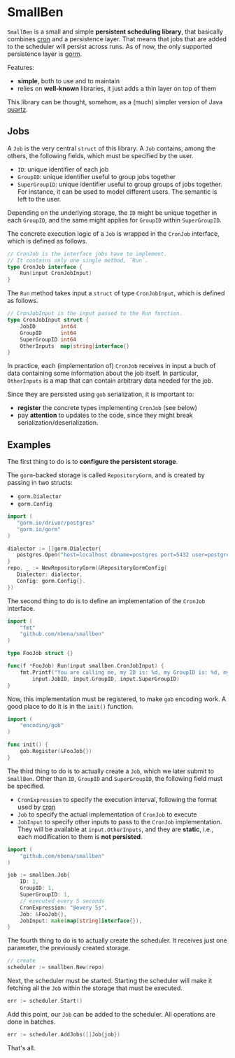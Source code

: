 # SmallBen

`SmallBen` is a small and simple **persistent scheduling library**, that basically combines [cron](https://github.com/robfig/cron) and a persistence layer. That means that jobs that are added to the scheduler will persist across runs. As of now, the only supported persistence layer is [gorm](https://gorm.io/).

Features:

- **simple**, both to use and to maintain
- relies on **well-known** libraries, it just adds a thin layer on top of them

This library can be thought, somehow, as a (much) simpler version of Java [quartz](http://www.quartz-scheduler.org/).

## Jobs

A `Job` is the very central `struct` of this library. A `Job` contains, among the others, the following fields, which must be specified by the user.

- `ID`: unique identifier of each job
- `GroupID`: unique identifier useful to group jobs together
- `SuperGroupID`: unique identifier useful to group groups of jobs together. For instance, it can be used to model different users. The semantic is left to the user.

Depending on the underlying storage, the `ID` might be unique together in each `GroupID`, and the same might applies for `GroupID` within `SuperGroupID`.

The concrete execution logic of a `Job` is wrapped in the `CronJob` interface, which is defined as follows.

```go
// CronJob is the interface jobs have to implement.
// It contains only one single method, `Run`.
type CronJob interface {
	Run(input CronJobInput)
}
```

The `Run` method takes input a `struct` of type `CronJobInput`, which is defined as follows.

```go
// CronJobInput is the input passed to the Run function.
type CronJobInput struct {
	JobID        int64
	GroupID      int64
	SuperGroupID int64
	OtherInputs  map[string]interface{}
}
```

In practice, each (implementation of) `CronJob` receives in input a buch of data containing some information about the job itself. In particular, `OtherInputs` is a map that can contain arbitrary data needed for the job.

Since they are persisted using `gob` serialization, it is important to:

- **register** the concrete types implementing `CronJob` (see below)
- pay **attention** to updates to the code, since they might break serialization/deserialization.

 ## Examples
 
 The first thing to do is to **configure the persistent storage**. 
 
 The `gorm`-backed storage is called `RepositoryGorm`, and is created by passing in two structs:
 
 - `gorm.Dialector`
 - `gorm.Config`
 
 ```go
import (
	"gorm.io/driver/postgres"
	"gorm.io/gorm"    
)

dialector := []gorm.Dialector{
    postgres.Open("host=localhost dbname=postgres port=5432 user=postgres password=postgres")
}
repo, _ := NewRepositoryGorm(&RepositoryGormConfig{
    Dialector: dialector,
    Config: gorm.Config{}.
})
```

The second thing to do is to define an implementation of the `CronJob` interface.

```go
import (
    "fmt"
    "github.com/nbena/smallben"
)

type FooJob struct {}

func(f *FooJob) Run(input smallben.CronJobInput) {
    fmt.Printf("You are calling me, my ID is: %d, my GroupID is: %d, my SuperGroupID is: %d\n",
        input.JobID, input.GroupID, input.SuperGroupID)
}
```

Now, this implementation must be registered, to make `gob` encoding work. A good place to do it is in the `init()` function.

```go
import (
    "encoding/gob"
)

func init() {
    gob.Register(&FooJob{})
}
```

The third thing to do is to actually create a `Job`, which we later submit to `SmallBen`. Other than `ID`, `GroupID` and `SuperGroupID`, the following field must be specified.

- `CronExpression` to specify the execution interval, following the format used by [cron](https://github.com/robfig/cron/v3)
- `Job` to specify the actual implementation of `CronJob` to execute
- `JobInput` to specify other inputs to pass to the `CronJob` implementation. They will be available at `input.OtherInputs`, and they are **static**, i.e., each modification to them is **not persisted**. 

```go
import (
    "github.com/nbena/smallben"
)

job := smallben.Job{
    ID: 1,
    GroupID: 1,
    SuperGroupID: 1,
    // executed every 5 seconds
    CronExpression: "@every 5s",
    Job: &FooJob{},
    JobInput: make(map[string]interface{}),
}
```

The fourth thing to do is to actually create the scheduler. It receives just one parameter, the previously created storage.

```go
// create
scheduler := smallben.New(repo)
```

Next, the scheduler must be started. Starting the scheduler will make it fetching all the `Job` within the storage that must be executed.

```go
err := scheduler.Start()
```

Add this point, our `Job` can be added to the scheduler. All operations are done in batches.

```go
err := scheduler.AddJobs([]Job{job})
```

That's all.